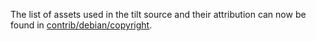 The list of assets used in the tilt source and their attribution can now be found in [contrib/debian/copyright](../contrib/debian/copyright).
